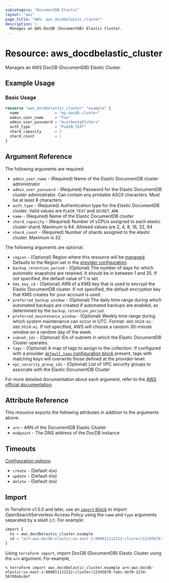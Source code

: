 ```yaml
---
subcategory: "DocumentDB Elastic"
layout: "aws"
page_title: "AWS: aws_docdbelastic_cluster"
description: |-
  Manages an AWS DocDB (DocumentDB) Elastic Cluster.
---
```


# Resource: aws_docdbelastic_cluster

Manages an AWS DocDB (DocumentDB) Elastic Cluster.

## Example Usage

### Basic Usage

```terraform
resource "aws_docdbelastic_cluster" "example" {
  name                = "my-docdb-cluster"
  admin_user_name     = "foo"
  admin_user_password = "mustbeeightchars"
  auth_type           = "PLAIN_TEXT"
  shard_capacity      = 2
  shard_count         = 1
}
```

## Argument Reference

The following arguments are required:

* `admin_user_name` - (Required) Name of the Elastic DocumentDB cluster administrator
* `admin_user_password` - (Required) Password for the Elastic DocumentDB cluster administrator. Can contain any printable ASCII characters. Must be at least 8 characters
* `auth_type` - (Required) Authentication type for the Elastic DocumentDB cluster. Valid values are `PLAIN_TEXT` and `SECRET_ARN`
* `name` - (Required) Name of the Elastic DocumentDB cluster
* `shard_capacity` - (Required) Number of vCPUs assigned to each elastic cluster shard. Maximum is 64. Allowed values are 2, 4, 8, 16, 32, 64
* `shard_count` - (Required) Number of shards assigned to the elastic cluster. Maximum is 32

The following arguments are optional:

* `region` - (Optional) Region where this resource will be [managed](https://docs.aws.amazon.com/general/latest/gr/rande.html#regional-endpoints). Defaults to the Region set in the [provider configuration](https://registry.terraform.io/providers/hashicorp/aws/latest/docs#aws-configuration-reference).
* `backup_retention_period` - (Optional) The number of days for which automatic snapshots are retained. It should be in between 1 and 35. If not specified, the default value of 1 is set.
* `kms_key_id` - (Optional) ARN of a KMS key that is used to encrypt the Elastic DocumentDB cluster. If not specified, the default encryption key that KMS creates for your account is used.
* `preferred_backup_window` - (Optional) The daily time range during which automated backups are created if automated backups are enabled, as determined by the `backup_retention_period`.
* `preferred_maintenance_window` - (Optional) Weekly time range during which system maintenance can occur in UTC. Format: `ddd:hh24:mi-ddd:hh24:mi`. If not specified, AWS will choose a random 30-minute window on a random day of the week.
* `subnet_ids` - (Optional) IDs of subnets in which the Elastic DocumentDB Cluster operates.
* `tags` - (Optional) A map of tags to assign to the collection. If configured with a provider [`default_tags` configuration block](https://registry.terraform.io/providers/hashicorp/aws/latest/docs#default_tags-configuration-block) present, tags with matching keys will overwrite those defined at the provider-level.
* `vpc_security_group_ids` - (Optional) List of VPC security groups to associate with the Elastic DocumentDB Cluster

For more detailed documentation about each argument, refer to
the [AWS official documentation](https://docs.aws.amazon.com/cli/latest/reference/docdb-elastic/create-cluster.html).

## Attribute Reference

This resource exports the following attributes in addition to the arguments above:

* `arn` - ARN of the DocumentDB Elastic Cluster
* `endpoint` - The DNS address of the DocDB instance

## Timeouts

[Configuration options](https://developer.hashicorp.com/terraform/language/resources/syntax#operation-timeouts):

* `create` - (Default `45m`)
* `update` - (Default `45m`)
* `delete` - (Default `45m`)

## Import

In Terraform v1.5.0 and later, use an [`import` block](https://developer.hashicorp.com/terraform/language/import) to import OpenSearchServerless Access Policy using the `name` and `type` arguments separated by a slash (`/`). For example:

```terraform
import {
  to = aws_docdbelastic_cluster.example
  id = "arn:aws:docdb-elastic:us-east-1:000011112222:cluster/12345678-7abc-def0-1234-56789abcdef"
}
```

Using `terraform import`, import DocDB (DocumentDB) Elastic Cluster using the `arn` argument. For example,

```console
% terraform import aws_docdbelastic_cluster.example arn:aws:docdb-elastic:us-east-1:000011112222:cluster/12345678-7abc-def0-1234-56789abcdef
```
